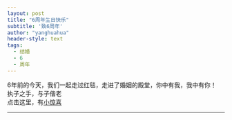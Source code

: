 ```yaml
---
layout: post
title: "6周年生日快乐"
subtitle: '致6周年'
author: "yanghuahua"
header-style: text
tags:
  - 结婚
  - 6
  - 周年
---
```


6年前的今天，我们一起走过红毯，走进了婚姻的殿堂，你中有我，我中有你！<br>
执子之手，与子偕老<br>
点击这里，有<a href="http://119.28.51.116/wedding-anniversary/6years/index.html" target="_blank">小惊喜</a>

---
